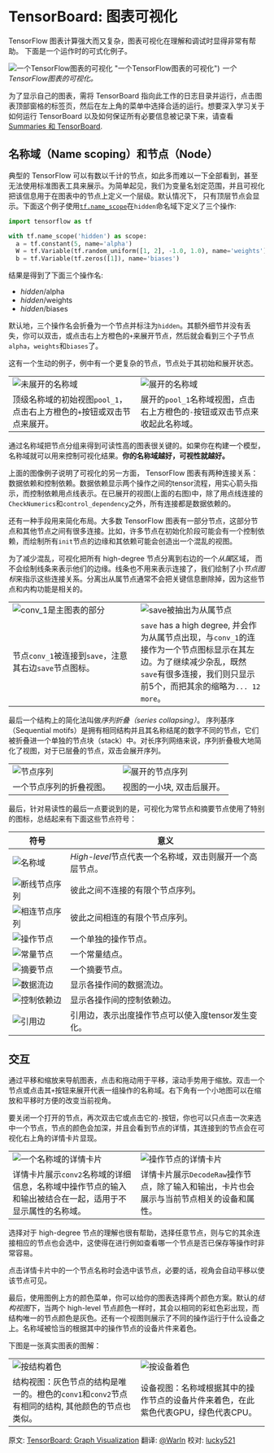 # TensorBoard: 图表可视化 <a class="md-anchor" id="AUTOGENERATED-tensorboard--graph-visualization"></a>

TensorFlow 图表计算强大而又复杂，图表可视化在理解和调试时显得非常有帮助。 下面是一个运作时的可式化例子。

![一个TensorFlow图表的可视化](../images/graph_vis_animation.gif)
"一个TensorFlow图表的可视化")
*一个TensorFlow图表的可视化。*

为了显示自己的图表，需将 TensorBoard 指向此工作的日志目录并运行，点击图表顶部窗格的标签页，然后在左上角的菜单中选择合适的运行。想要深入学习关于如何运行 TensorBoard 以及如何保证所有必要信息被记录下来，请查看 [Summaries 和 TensorBoard](../../how_tos/summaries_and_tensorboard/index.md).

## 名称域（Name scoping）和节点（Node） <a class="md-anchor" id="AUTOGENERATED-name-scoping-and-nodes"></a>

典型的 TensorFlow 可以有数以千计的节点，如此多而难以一下全部看到，甚至无法使用标准图表工具来展示。为简单起见，我们为变量名划定范围，并且可视化把该信息用于在图表中的节点上定义一个层级。默认情况下， 只有顶层节点会显示。下面这个例子使用[`tf.name_scope`](../api_docs/python/framework.md#name_scope)在`hidden`命名域下定义了三个操作:

```python
import tensorflow as tf

with tf.name_scope('hidden') as scope:
  a = tf.constant(5, name='alpha')
  W = tf.Variable(tf.random_uniform([1, 2], -1.0, 1.0), name='weights')
  b = tf.Variable(tf.zeros([1]), name='biases')
```

结果是得到了下面三个操作名:

* *hidden*/alpha
* *hidden*/weights
* *hidden*/biases

默认地，三个操作名会折叠为一个节点并标注为`hidden`。其额外细节并没有丢失，你可以双击，或点击右上方橙色的`+`来展开节点，然后就会看到三个子节点`alpha`，`weights`和`biases`了。

这有一个生动的例子，例中有一个更复杂的节点，节点处于其初始和展开状态。

<table width="100%;">
  <tr>
    <td style="width: 50%;">
      <img src="../images/pool1_collapsed.png" alt="未展开的名称域" title="未展开的名称域" />
    </td>
    <td style="width: 50%;">
      <img src="../images/pool1_expanded.png" alt="展开的名称域" title="展开的名称域" />
    </td>
  </tr>
  <tr>
    <td style="width: 50%;">
      顶级名称域的初始视图<code>pool_1</code>，点击右上方橙色的<code>+</code>按钮或双击节点来展开。
    </td>
    <td style="width: 50%;">
      展开的<code>pool_1</code>名称域视图，点击右上方橙色的<code>-</code>按钮或双击节点来收起此名称域。
    </td>
  </tr>
</table>

通过名称域把节点分组来得到可读性高的图表很关键的。如果你在构建一个模型，名称域就可以用来控制可视化结果。**你的名称域越好，可视性就越好。**

上面的图像例子说明了可视化的另一方面， TensorFlow 图表有两种连接关系：数据依赖和控制依赖。数据依赖显示两个操作之间的tensor流程，用实心箭头指示，而控制依赖用点线表示。在已展开的视图(上面的右图)中，除了用点线连接的`CheckNumerics`和`control_dependency`之外，所有连接都是数据依赖的。

还有一种手段用来简化布局。大多数 TensorFlow 图表有一部分节点，这部分节点和其他节点之间有很多连接。比如，许多节点在初始化阶段可能会有一个控制依赖，而绘制所有`init`节点的边缘和其依赖可能会创造出一个混乱的视图。

为了减少混乱，可视化把所有 high-degree 节点分离到右边的一个*从属*区域， 而不会绘制线条来表示他们的边缘。线条也不用来表示连接了，我们绘制了小*节点图标*来指示这些连接关系。分离出从属节点通常不会把关键信息删除掉，因为这些节点和内构功能是相关的。

<table width="100%;">
  <tr>
    <td style="width: 50%;">
      <img src="../images/conv_1.png" alt="conv_1是主图表的部分" title="conv_1是主图表的部分" />
    </td>
    <td style="width: 50%;">
      <img src="../images/save.png" alt="save被抽出为从属节点" title="save被抽出为从属节点" />
    </td>
  </tr>
  <tr>
    <td style="width: 50%;">
      节点<code>conv_1</code>被连接到<code>save</code>，注意其右边<code>save</code>节点图标。
    </td>
    <td style="width: 50%;">
      <code>save</code> has a high degree, 并会作为从属节点出现，与<code>conv_1</code>的连接作为一个节点图标显示在其左边。为了继续减少杂乱，既然<code>save</code>有很多连接，我们则只显示前5个，而把其余的缩略为<code>... 12 more</code>。
    </td>
  </tr>
</table>

最后一个结构上的简化法叫做*序列折叠（series collapsing）*。 序列基序（Sequential motifs）是拥有相同结构并且其名称结尾的数字不同的节点，它们被折叠进一个单独的节点块（stack）中。对长序列网络来说，序列折叠极大地简化了视图，对于已层叠的节点，双击会展开序列。

<table width="100%;">
  <tr>
    <td style="width: 50%;">
      <img src="../images/series.png" alt="节点序列" title="节点序列" />
    </td>
    <td style="width: 50%;">
      <img src="../images/series_expanded.png" alt="展开的节点序列" title="展开的节点序列" />
    </td>
  </tr>
  <tr>
    <td style="width: 50%;">
      一个节点序列的折叠视图。
    </td>
    <td style="width: 50%;">
      视图的一小块, 双击后展开。
    </td>
  </tr>
</table>

最后，针对易读性的最后一点要说到的是，可视化为常节点和摘要节点使用了特别的图标，总结起来有下面这些节点符号：

符号 | 意义
--- | ---
![名称域](../images/namespace_node.png "名称域") | *High-level*节点代表一个名称域，双击则展开一个高层节点。
![断线节点序列](../images/horizontal_stack.png "断线节点序列") | 彼此之间不连接的有限个节点序列。
![相连节点序列](../images/vertical_stack.png "相连节点序列") | 彼此之间相连的有限个节点序列。
![操作节点](../images/op_node.png "操作节点") | 一个单独的操作节点。
![常量节点](../images/constant.png "常量节点") | 一个常量结点。
![摘要节点](../images/summary.png "摘要节点") | 一个摘要节点。
![数据流边](../images/dataflow_edge.png "数据流边") | 显示各操作间的数据流边。
![控制依赖边](../images/control_edge.png "控制依赖边") | 显示各操作间的控制依赖边。
![引用边](../images/reference_edge.png "引用边") | 引用边，表示出度操作节点可以使入度tensor发生变化。

## 交互 <a class="md-anchor" id="AUTOGENERATED-interaction"></a>

通过平移和缩放来导航图表，点击和拖动用于平移，滚动手势用于缩放。双击一个节点或点击其`+`按钮来展开代表一组操作的名称域。右下角有一个小地图可以在缩放和平移时方便的改变当前视角。

要关闭一个打开的节点，再次双击它或点击它的`-`按钮，你也可以只点击一次来选中一个节点，节点的颜色会加深，并且会看到节点的详情，其连接到的节点会在可视化右上角的详情卡片显现。

<table width="100%;">
  <tr>
    <td style="width: 50%;">
      <img src="../images/infocard.png" alt="一个名称域的详情卡片" title="一个名称域的详情卡片" />
    </td>
    <td style="width: 50%;">
      <img src="../images/infocard_op.png" alt="操作节点的详情卡片" title="操作节点的详情卡片" />
    </td>
  </tr>
  <tr>
    <td style="width: 50%;">
      详情卡片展示<code>conv2</code>名称域的详细信息，名称域中操作节点的输入和输出被结合在一起，适用于不显示属性的名称域。
    </td>
    <td style="width: 50%;">
      详情卡片展示<code>DecodeRaw</code>操作节点，除了输入和输出，卡片也会展示与当前节点相关的设备和属性。
    </td>
  </tr>
</table>

选择对于 high-degree 节点的理解也很有帮助，选择任意节点，则与它的其余连接相应的节点也会选中，这使得在进行例如查看哪一个节点是否已保存等操作时非常容易。

点击详情卡片中的一个节点名称时会选中该节点，必要的话，视角会自动平移以使该节点可见。

最后，使用图例上方的颜色菜单，你可以给你的图表选择两个颜色方案。默认的*结构视图*下，当两个 high-level 节点颜色一样时，其会以相同的彩虹色彩出现，而结构唯一的节点颜色是灰色。还有一个视图则展示了不同的操作运行于什么设备之上。名称域被恰当的根据其中的操作节点的设备片件来着色。

下图是一张真实图表的图解：

<table width="100%;">
  <tr>
    <td style="width: 50%;">
      <img src="../images/colorby_structure.png" alt="按结构着色" title="按结构着色" />
    </td>
    <td style="width: 50%;">
      <img src="../images/colorby_device.png" alt="按设备着色" title="按设备着色" />
    </td>
  </tr>
  <tr>
    <td style="width: 50%;">
      结构视图：灰色节点的结构是唯一的。橙色的<code>conv1</code>和<code>conv2</code>节点有相同的结构, 其他颜色的节点也类似。
    </td>
    <td style="width: 50%;">
      设备视图：名称域根据其中的操作节点的设备片件来着色，在此紫色代表GPU，绿色代表CPU。
    </td>
  </tr>
</table>

原文: [TensorBoard: Graph Visualization](../images/index.html#tensorboard-graph-visualization)
翻译: [@Warln](https://github.com/Warln)  校对: [lucky521](https://github.com/lucky521)
